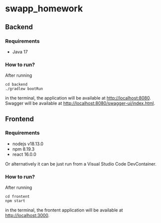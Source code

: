 # swapp_homework

## Backend

### Requirements

* Java 17

### How to run?

After running
```
cd backend
./gradlew bootRun
```
in the terminal, the application will be available at [http://localhost:8080](http://localhost:8080). Swagger will be available at [http://localhost:8080/swagger-ui/index.html](http://localhost:8080/swagger-ui/index.html).

## Frontend

### Requirements

* nodejs v18.13.0
* npm 8.19.3
* react 16.0.0

Or alternatively it can be just run from a Visual Studio Code DevContainer.

### How to run?

After running
```
cd frontent
npm start
```
in the terminal, the frontent application will be available at [http://localhost:3000](http://localhost:3000).
